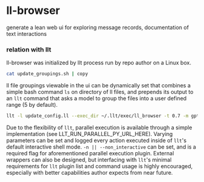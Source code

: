 # ll-browser
generate a lean web ui for exploring message records, documentation of text interactions 

### relation with llt
ll-browser was initialized by llt process run by repo author on a Linux box. 
```bash
cat update_groupings.sh | copy
```

ll file groupings viewable in the ui can be dynamically set that combines a simple bash command `ls` on directory of ll files, and prepends its output to an `llt` command that asks a model to group the files into a user defined range (5 by default). 
```bash
llt -l update_config.ll --exec_dir ~/.llt/exec/ll_browser -t 0.7 -m gpt-4-0125-preview -f ~/.llt/exec/ll_browser/public/config.js -p "$(ls ~/.llt/ll/*.ll)\nPlease update the groupings in public/config.js. Return entire file."
```
Due to the flexibility of `llt`, parallel execution is available through a simple implementation (see LLT_RUN_PARALLEL_PY_URL_HERE). Varying parameters can be set and logged every action executed inside of `llt`'s default interactive shell mode. `-n || --non_interactive` can be set, and is a required flag for aforementioned parallel execution plugin. External wrappers can also be designed, but interfacing with `llt`'s minimal requirements for `llt` plugin list and command usage is highly encouraged, especially with better capabilities author expects from near future. 


